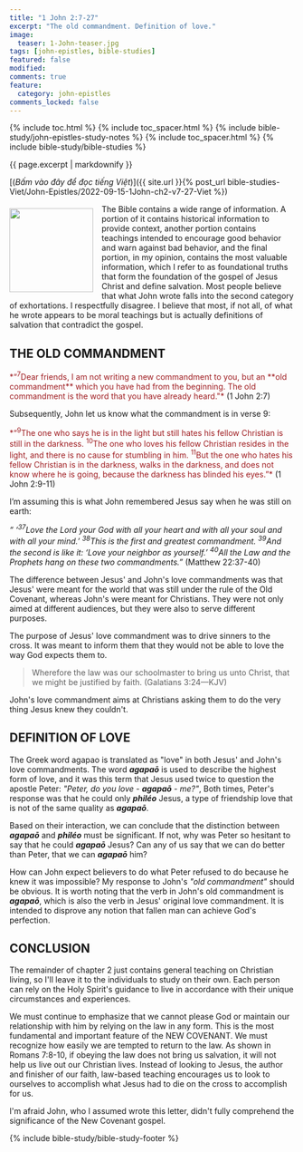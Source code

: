 ```yaml
---
title: "1 John 2:7-27"
excerpt: "The old commandment. Definition of love."
image:
  teaser: 1-John-teaser.jpg
tags: [john-epistles, bible-studies]
featured: false
modified:
comments: true
feature:
  category: john-epistles
comments_locked: false
---
```


{% include toc.html %}
{% include toc_spacer.html %}
{% include bible-study/john-epistles-study-notes %}
{% include toc_spacer.html %}
{% include bible-study/bible-studies %}

{{ page.excerpt | markdownify }}

[(<em>Bấm vào đây để đọc tiếng Việt</em>)]({{ site.url }}{% post_url bible-studies-Viet/John-Epistles/2022-09-15-1John-ch2-v7-27-Viet %})

<div>
<p>
<img alt src="http://vacsf.org/assets/images/1-John-teaser.jpg" style="border: 0px none; margin: 7px 15px 0px 0px; max-width: 100%; height: 148px; padding: 0px; float: left;">
The Bible contains a wide range of information. A portion of it contains historical information to provide context, another portion contains teachings intended to encourage good behavior and warn against bad behavior, and the final portion, in my opinion, contains the most valuable information, which I refer to as foundational truths that form the foundation of the gospel of Jesus Christ and define salvation. Most people believe that what John wrote falls into the second category of exhortations. I respectfully disagree. I believe that most, if not all, of what he wrote appears to be moral teachings but is actually definitions of salvation that contradict the gospel.
</p>
</div>

## THE OLD COMMANDMENT

<span style="color: rgb(159, 29, 33);">
*“<sup>7</sup>Dear friends, I am not writing a new commandment to you, but an **old commandment** which you have had from the beginning. The old commandment is the word that you have already heard."*
</span>
(1 John 2:7)

Subsequently, John let us know what the commandment is in verse 9:

<span style="color: rgb(159, 29, 33);">
*“<sup>9</sup>The one who says he is in the light but still hates his fellow Christian is still in the darkness. <sup>10</sup>The one who loves his fellow Christian resides in the light, and there is no cause for stumbling in him. <sup>11</sup>But the one who hates his fellow Christian is in the darkness, walks in the darkness, and does not know where he is going, because the darkness has blinded his eyes.”*
</span>
(1 John 2:9-11)

I’m assuming this is what John remembered Jesus say when he was still on earth:

> <span style="color: rgb(0, 61, 152);">
*“ ‘<sup>37</sup>Love the Lord your God with all your heart and with all your soul and with all your mind.’ <sup>38</sup>This is the first and greatest commandment. <sup>39</sup>And the second is like it: ‘Love your neighbor as yourself.’  <sup>40</sup>All the Law and the Prophets hang on these two commandments.”*</span> (Matthew 22:37-40)

The difference between Jesus' and John's love commandments was that Jesus' were meant for the world that was still under the rule of the Old Covenant, whereas John's were meant for Christians. They were not only aimed at different audiences, but they were also to serve different purposes.

The purpose of Jesus' love commandment was to drive sinners to the cross. It was meant to inform them that they would not be able to love the way God expects them to.

> Wherefore the law was our schoolmaster to bring us unto Christ, that we might be justified by faith. (Galatians 3:24&mdash;KJV)

John's love commandment aims at Christians asking them to do the very thing Jesus knew they couldn't.

## DEFINITION OF LOVE

The Greek word agapao is translated as "love" in both Jesus' and John's love commandments. The word ***agapaō*** is used to describe the highest form of love, and it was this term that Jesus used twice to question the apostle Peter: <i>"Peter, do you love - ***agapaō*** - me?"</i>, Both times, Peter's response was that he could only ***philéo*** Jesus, a type of friendship love that is not of the same quality as ***agapaō***.

Based on their interaction, we can conclude that the distinction between ***agapaō*** and ***philéo*** must be significant. If not, why was Peter so hesitant to say that he could ***agapaō*** Jesus? Can any of us say that we can do better than Peter, that we can ***agapaō*** him?

How can John expect believers to do what Peter refused to do because he knew it was impossible? My response to John's *"old commandment"* should be obvious. It is worth noting that the verb in John's old commandment is ***agapaō***, which is also the verb in Jesus' original love commandment. It is intended to disprove any notion that fallen man can achieve God's perfection.

## CONCLUSION

The remainder of chapter 2 just contains general teaching on Christian living, so I'll leave it to the individuals to study on their own. Each person can rely on the Holy Spirit's guidance to live in accordance with their unique circumstances and experiences.

We must continue to emphasize that we cannot please God or maintain our relationship with him by relying on the law in any form. This is the most fundamental and important feature of the NEW COVENANT. We must recognize how easily we are tempted to return to the law. As shown in Romans 7:8-10, if obeying the law does not bring us salvation, it will not help us live out our Christian lives. Instead of looking to Jesus, the author and finisher of our faith, law-based teaching encourages us to look to ourselves to accomplish what Jesus had to die on the cross to accomplish for us.

I'm afraid John, who I assumed wrote this letter, didn't fully comprehend the significance of the New Covenant gospel.

{% include bible-study/bible-study-footer %}

